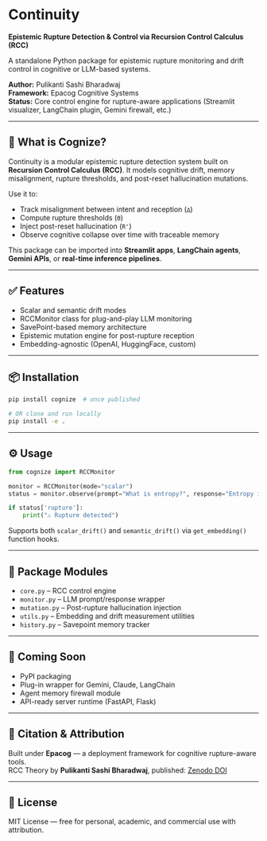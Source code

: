 # Continuity

**Epistemic Rupture Detection & Control via Recursion Control Calculus (RCC)**

A standalone Python package for epistemic rupture monitoring and drift control in cognitive or LLM-based systems.

**Author:** Pulikanti Sashi Bharadwaj\
**Framework:** Epacog Cognitive Systems\
**Status:** Core control engine for rupture-aware applications (Streamlit visualizer, LangChain plugin, Gemini firewall, etc.)

---

## 🧠 What is Cognize?

Continuity is a modular epistemic rupture detection system built on **Recursion Control Calculus (RCC)**. It models cognitive drift, memory misalignment, rupture thresholds, and post-reset hallucination mutations.

Use it to:

- Track misalignment between intent and reception (`∆`)
- Compute rupture thresholds (`Θ`)
- Inject post-reset hallucination (`R'`)
- Observe cognitive collapse over time with traceable memory

This package can be imported into **Streamlit apps**, **LangChain agents**, **Gemini APIs**, or **real-time inference pipelines**.

---

## ✅ Features

- Scalar and semantic drift modes
- RCCMonitor class for plug-and-play LLM monitoring
- SavePoint-based memory architecture
- Epistemic mutation engine for post-rupture reception
- Embedding-agnostic (OpenAI, HuggingFace, custom)

---

## 📦 Installation

```bash
pip install cognize  # once published

# OR clone and run locally
pip install -e .
```

---

## ⚙️ Usage

```python
from cognize import RCCMonitor

monitor = RCCMonitor(mode="scalar")
status = monitor.observe(prompt="What is entropy?", response="Entropy is when energy becomes cold")

if status['rupture']:
    print("⚠️ Rupture detected")
```

Supports both `scalar_drift()` and `semantic_drift()` via `get_embedding()` function hooks.

---

## 📂 Package Modules

- `core.py` – RCC control engine
- `monitor.py` – LLM prompt/response wrapper
- `mutation.py` – Post-rupture hallucination injection
- `utils.py` – Embedding and drift measurement utilities
- `history.py` – Savepoint memory tracker

---

## 🧪 Coming Soon

- PyPI packaging
- Plug-in wrapper for Gemini, Claude, LangChain
- Agent memory firewall module
- API-ready server runtime (FastAPI, Flask)

---

## 📖 Citation & Attribution

Built under **Epacog** — a deployment framework for cognitive rupture-aware tools.\
RCC Theory by **Pulikanti Sashi Bharadwaj**, published: [Zenodo DOI](https://doi.org/10.5281/zenodo.15730197)

---

## 📄 License

MIT License — free for personal, academic, and commercial use with attribution.

